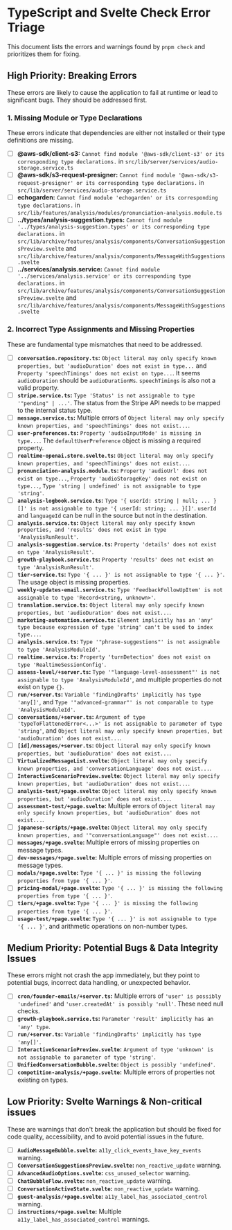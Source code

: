 # TypeScript and Svelte Check Error Triage

This document lists the errors and warnings found by `pnpm check` and prioritizes them for fixing.

## High Priority: Breaking Errors

These errors are likely to cause the application to fail at runtime or lead to significant bugs. They should be addressed first.

### 1. Missing Module or Type Declarations

These errors indicate that dependencies are either not installed or their type definitions are missing.

- [ ] **@aws-sdk/client-s3:** `Cannot find module '@aws-sdk/client-s3' or its corresponding type declarations.` in `src/lib/server/services/audio-storage.service.ts`
- [ ] **@aws-sdk/s3-request-presigner:** `Cannot find module '@aws-sdk/s3-request-presigner' or its corresponding type declarations.` in `src/lib/server/services/audio-storage.service.ts`
- [ ] **echogarden:** `Cannot find module 'echogarden' or its corresponding type declarations.` in `src/lib/features/analysis/modules/pronunciation-analysis.module.ts`
- [ ] **../types/analysis-suggestion.types:** `Cannot find module '../types/analysis-suggestion.types' or its corresponding type declarations.` in `src/lib/archive/features/analysis/components/ConversationSuggestionsPreview.svelte` and `src/lib/archive/features/analysis/components/MessageWithSuggestions.svelte`
- [ ] **../services/analysis.service:** `Cannot find module '../services/analysis.service' or its corresponding type declarations.` in `src/lib/archive/features/analysis/components/ConversationSuggestionsPreview.svelte` and `src/lib/archive/features/analysis/components/MessageWithSuggestions.svelte`

### 2. Incorrect Type Assignments and Missing Properties

These are fundamental type mismatches that need to be addressed.

- [ ] **`conversation.repository.ts`:** `Object literal may only specify known properties, but 'audioDuration' does not exist in type...` and `Property 'speechTimings' does not exist on type...`. It seems `audioDuration` should be `audioDurationMs`. `speechTimings` is also not a valid property.
- [ ] **`stripe.service.ts`:** `Type 'Status' is not assignable to type '"pending" | ...'`. The status from the Stripe API needs to be mapped to the internal status type.
- [ ] **`message.service.ts`:** Multiple errors of `Object literal may only specify known properties, and 'speechTimings' does not exist...`.
- [ ] **`user-preferences.ts`:** `Property 'audioInputMode' is missing in type...`. The `defaultUserPreference` object is missing a required property.
- [ ] **`realtime-openai.store.svelte.ts`:** `Object literal may only specify known properties, and 'speechTimings' does not exist...`.
- [ ] **`pronunciation-analysis.module.ts`:** `Property 'audioUrl' does not exist on type...`, `Property 'audioStorageKey' does not exist on type...`, `Type 'string | undefined' is not assignable to type 'string'`.
- [ ] **`analysis-logbook.service.ts`:** `Type '{ userId: string | null; ... }[]' is not assignable to type '{ userId: string; ... }[]'`. `userId` and `languageId` can be null in the source but not in the destination.
- [ ] **`analysis.service.ts`:** `Object literal may only specify known properties, and 'results' does not exist in type 'AnalysisRunResult'`.
- [ ] **`analysis-suggestion.service.ts`:** `Property 'details' does not exist on type 'AnalysisResult'`.
- [ ] **`growth-playbook.service.ts`:** `Property 'results' does not exist on type 'AnalysisRunResult'`.
- [ ] **`tier-service.ts`:** `Type '{ ... }' is not assignable to type '{ ... }'`. The usage object is missing properties.
- [ ] **`weekly-updates-email.service.ts`:** `Type 'FeedbackFollowUpItem' is not assignable to type 'Record<string, unknown>'`.
- [ ] **`translation.service.ts`:** `Object literal may only specify known properties, but 'audioDuration' does not exist...`.
- [ ] **`marketing-automation.service.ts`:** `Element implicitly has an 'any' type because expression of type 'string' can't be used to index type...`.
- [ ] **`analysis.service.ts`:** `Type '"phrase-suggestions"' is not assignable to type 'AnalysisModuleId'`.
- [ ] **`realtime.service.ts`:** `Property 'turnDetection' does not exist on type 'RealtimeSessionConfig'`.
- [ ] **`assess-level/+server.ts`:** `Type '"language-level-assessment"' is not assignable to type 'AnalysisModuleId'`, and multiple properties do not exist on type `{}`.
- [ ] **`run/+server.ts`:** `Variable 'findingDrafts' implicitly has type 'any[]'`, and `Type '"advanced-grammar"' is not comparable to type 'AnalysisModuleId'`.
- [ ] **`conversations/+server.ts`:** `Argument of type 'typeToFlattenedError<...>' is not assignable to parameter of type 'string'`, and `Object literal may only specify known properties, but 'audioDuration' does not exist...`.
- [ ] **`[id]/messages/+server.ts`:** `Object literal may only specify known properties, but 'audioDuration' does not exist...`.
- [ ] **`VirtualizedMessageList.svelte`:** `Object literal may only specify known properties, and 'conversationLanguage' does not exist...`.
- [ ] **`InteractiveScenarioPreview.svelte`:** `Object literal may only specify known properties, but 'audioDuration' does not exist...`.
- [ ] **`analysis-test/+page.svelte`:** `Object literal may only specify known properties, but 'audioDuration' does not exist...`.
- [ ] **`assessment-test/+page.svelte`:** Multiple errors of `Object literal may only specify known properties, but 'audioDuration' does not exist...`.
- [ ] **`japanese-scripts/+page.svelte`:** `Object literal may only specify known properties, and '"conversationLanguage"' does not exist...`.
- [ ] **`messages/+page.svelte`:** Multiple errors of missing properties on message types.
- [ ] **`dev-messages/+page.svelte`:** Multiple errors of missing properties on message types.
- [ ] **`modals/+page.svelte`:** `Type '{ ... }' is missing the following properties from type '{ ... }'`.
- [ ] **`pricing-modal/+page.svelte`:** `Type '{ ... }' is missing the following properties from type '{ ... }'`.
- [ ] **`tiers/+page.svelte`:** `Type '{ ... }' is missing the following properties from type '{ ... }'`.
- [ ] **`usage-test/+page.svelte`:** `Type '{ ... }' is not assignable to type '{ ... }'`, and arithmetic operations on non-number types.

## Medium Priority: Potential Bugs & Data Integrity Issues

These errors might not crash the app immediately, but they point to potential bugs, incorrect data handling, or unexpected behavior.

- [ ] **`cron/founder-emails/+server.ts`:** Multiple errors of `'user' is possibly 'undefined'` and `'user.createdAt' is possibly 'null'`. These need null checks.
- [ ] **`growth-playbook.service.ts`:** `Parameter 'result' implicitly has an 'any' type`.
- [ ] **`run/+server.ts`:** `Variable 'findingDrafts' implicitly has type 'any[]'`.
- [ ] **`InteractiveScenarioPreview.svelte`:** `Argument of type 'unknown' is not assignable to parameter of type 'string'`.
- [ ] **`UnifiedConversationBubble.svelte`:** `Object is possibly 'undefined'`.
- [ ] **`competition-analysis/+page.svelte`:** Multiple errors of properties not existing on types.

## Low Priority: Svelte Warnings & Non-critical issues

These are warnings that don't break the application but should be fixed for code quality, accessibility, and to avoid potential issues in the future.

- [ ] **`AudioMessageBubble.svelte`:** `a11y_click_events_have_key_events` warning.
- [ ] **`ConversationSuggestionsPreview.svelte`:** `non_reactive_update` warning.
- [ ] **`AdvancedAudioOptions.svelte`:** `css_unused_selector` warning.
- [ ] **`ChatBubbleFlow.svelte`:** `non_reactive_update` warning.
- [ ] **`ConversationActiveState.svelte`:** `non_reactive_update` warning.
- [ ] **`guest-analysis/+page.svelte`:** `a11y_label_has_associated_control` warning.
- [ ] **`instructions/+page.svelte`:** Multiple `a11y_label_has_associated_control` warnings.
